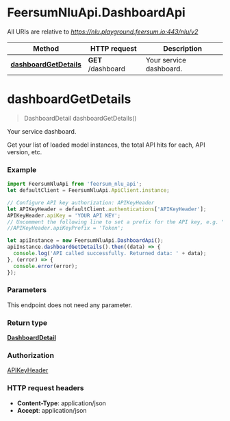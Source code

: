 # FeersumNluApi.DashboardApi

All URIs are relative to *https://nlu.playground.feersum.io:443/nlu/v2*

Method | HTTP request | Description
------------- | ------------- | -------------
[**dashboardGetDetails**](DashboardApi.md#dashboardGetDetails) | **GET** /dashboard | Your service dashboard.


<a name="dashboardGetDetails"></a>
# **dashboardGetDetails**
> DashboardDetail dashboardGetDetails()

Your service dashboard.

Get your list of loaded model instances, the total API hits for each, API version, etc.

### Example
```javascript
import FeersumNluApi from 'feersum_nlu_api';
let defaultClient = FeersumNluApi.ApiClient.instance;

// Configure API key authorization: APIKeyHeader
let APIKeyHeader = defaultClient.authentications['APIKeyHeader'];
APIKeyHeader.apiKey = 'YOUR API KEY';
// Uncomment the following line to set a prefix for the API key, e.g. "Token" (defaults to null)
//APIKeyHeader.apiKeyPrefix = 'Token';

let apiInstance = new FeersumNluApi.DashboardApi();
apiInstance.dashboardGetDetails().then((data) => {
  console.log('API called successfully. Returned data: ' + data);
}, (error) => {
  console.error(error);
});

```

### Parameters
This endpoint does not need any parameter.

### Return type

[**DashboardDetail**](DashboardDetail.md)

### Authorization

[APIKeyHeader](../README.md#APIKeyHeader)

### HTTP request headers

 - **Content-Type**: application/json
 - **Accept**: application/json

